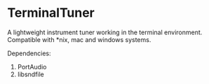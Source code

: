 # TerminalTuner
A lightweight instrument tuner working in the terminal environment. Compatible with \*nix, mac and windows systems.

Dependencies:

1. PortAudio
2. libsndfile
